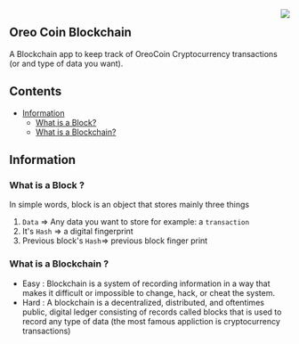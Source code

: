 <img align='right' src="https://user-images.githubusercontent.com/24830039/156899959-a4a50eab-9f2b-41e1-9bad-9c5aa69488c0.png">

## Oreo Coin Blockchain
A Blockchain app to keep track of OreoCoin Cryptocurrency transactions (or and type of data you want).

## Contents
- [Information](#information)
  - [What is a Block?](#what-is-a-block-)
  - [What is a Blockchain?](#what-is-a-blockchain-)

## Information
### What is a Block ?
In simple words, block is an object that stores mainly three things 
1. `Data` => Any data you want to store for example: a `transaction`
1. It's `Hash` => a digital fingerprint
1. Previous block's `Hash`=> previous block finger print

### What is a Blockchain ?
- Easy : Blockchain is a system of recording information in a way that makes it difficult or impossible to change, hack, or cheat the system.
- Hard : A blockchain is a decentralized, distributed, and oftentimes public, digital ledger consisting of records called blocks that is used to record any type of data (the most famous appliction is cryptocurrency transactions)
